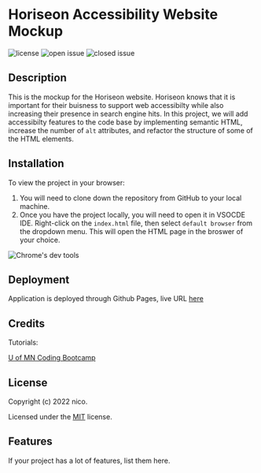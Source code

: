 # Horiseon Accessibility Website Mockup
![license](https://img.shields.io/github/license/westgards/horiseon_mockup)
![open issue](https://img.shields.io/github/issues-raw/westgards/horiseon_mockup)
![closed issue](https://img.shields.io/github/issues-closed-raw/westgards/horiseon_mockup)


## Description

This is the mockup for the Horiseon website. Horiseon knows that it is important for their buisness to support web accessibilty while also increasing their presence in search engine hits. 
In this project, we will add accessibilty features to the code base by implementing semantic HTML, increase the number of `alt` attributes, and refactor the structure of some of the HTML elements.

## Installation
To view the project in your browser:
1. You will need to clone down the repository from GitHub to your local machine. 
2. Once you have the project locally, you will need to open it in VSOCDE IDE. Right-click on the `index.html` file, then select `default browser` from the dropdown menu. This will open the HTML page in the broswer of your choice.


![Chrome's dev tools](./Develop/assets/images/horiseon_dev_tools.png)


## Deployment
Application is deployed through Github Pages, live URL [here]()


## Credits

Tutorials:

[U of MN Coding Bootcamp](https://github.com/coding-boot-camp)


## License

Copyright (c) 2022 nico. 

Licensed under the [MIT](https://github.com/westgards/Horiseon_mockup/blob/main/LICENSE) license.


## Features

If your project has a lot of features, list them here.


